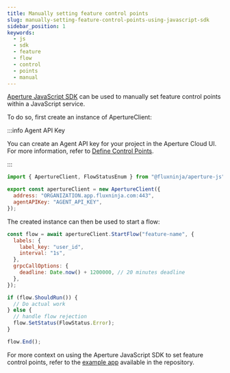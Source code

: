 ```yaml
---
title: Manually setting feature control points
slug: manually-setting-feature-control-points-using-javascript-sdk
sidebar_position: 1
keywords:
  - js
  - sdk
  - feature
  - flow
  - control
  - points
  - manual
---
```


[Aperture JavaScript SDK](https://www.npmjs.com/package/@fluxninja/aperture-js)
can be used to manually set feature control points within a JavaScript service.

To do so, first create an instance of ApertureClient:

:::info Agent API Key

You can create an Agent API key for your project in the Aperture Cloud UI. For
more information, refer to
[Define Control Points](/get-started/define-control-points.md).

:::

```javascript
import { ApertureClient, FlowStatusEnum } from "@fluxninja/aperture-js";

export const apertureClient = new ApertureClient({
  address: "ORGANIZATION.app.fluxninja.com:443",
  agentAPIKey: "AGENT_API_KEY",
});
```

The created instance can then be used to start a flow:

```javascript
const flow = await apertureClient.StartFlow("feature-name", {
  labels: {
    label_key: "user_id",
    interval: "1s",
  },
  grpcCallOptions: {
    deadline: Date.now() + 1200000, // 20 minutes deadline
  },
});

if (flow.ShouldRun()) {
  // Do actual work
} else {
  // handle flow rejection
  flow.SetStatus(FlowStatus.Error);
}

flow.End();
```

For more context on using the Aperture JavaScript SDK to set feature control
points, refer to the [example app][example] available in the repository.

[example]: https://github.com/fluxninja/aperture-js/tree/main/example
